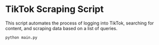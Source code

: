 TikTok Scraping Script
======================

This script automates the process of logging into TikTok, searching for content, and scraping data based on a list of queries.

```
python main.py
```